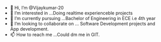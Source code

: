 - 👋 Hi, I’m @Vijaykumar-20
- 👀 I’m interested in ...Doing realtime experienceble projects
- 🌱 I’m currently pursuing ...Bachelor of Engineering in ECE i.e 4th year
- 💞️ I’m looking to collaborate on ... Software Development projects and App development.
- 📫 How to reach me ...Could dm me in GIT.

<!---
Vijaykumar-20/Vijaykumar-20 is a ✨ special ✨ repository because its `README.md` (this file) appears on your GitHub profile.
You can click the Preview link to take a look at your changes.
--->
